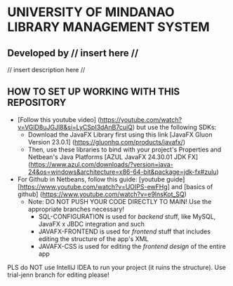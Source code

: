 # UNIVERSITY OF MINDANAO LIBRARY MANAGEMENT SYSTEM
## Developed by // insert here //
// insert description here //

## HOW TO SET UP WORKING WITH THIS REPOSITORY
- [Follow this youtube video] (https://youtube.com/watch?v=VGlD8uJGJl8&si=LyCSpI3dAnB7cuiQ) but use the following SDKs:
  - Download the JavaFX Library first using this link [JavaFX Gluon Version 23.0.1] (https://gluonhq.com/products/javafx/)
  - Then, use these libraries to bind with your project's Properties and Netbean's Java Platforms [AZUL JavaFX 24.30.01 JDK FX] (https://www.azul.com/downloads/?version=java-24&os=windows&architecture=x86-64-bit&package=jdk-fx#zulu)
- For Github in Netbeans, follow this guide: [youtube guide] [https://www.youtube.com/watch?v=UOIPS-ewFHg] and [basics of github] (https://www.youtube.com/watch?v=e9lnsKot_SQ)
  - Note: DO NOT PUSH YOUR CODE DIRECTLY TO MAIN! Use the appropriate branches necessary!
    - SQL-CONFIGURATION is used for *backend* stuff, like MySQL, JavaFX x JBDC integration and such
    - JAVAFX-FRONTEND is used for *frontend* stuff that includes editing the structure of the app's XML
    - JAVAFX-CSS is used for editing the *frontend design* of the entire app 


PLS do NOT use IntelliJ IDEA to run your project (it ruins the structure). Use trial-jenn branch for editing please!
